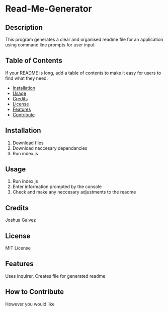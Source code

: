 # Read-Me-Generator

## Description
This program generates a clear and organised readme file for an application using command line prompts for user input

## Table of Contents
If your README is long, add a table of contents to make it easy for users to find what they need.
- [Installation](#installation)
- [Usage](#usage)
- [Credits](#credits)
- [License](#license)
- [Features](#features)
- [Contribute](#contribute)

## Installation
1. Download files
2. Download neccesary dependancies 
3. Run index.js

## Usage
1. Run index.js
2. Enter information prompted by the console
3. Check and make any neccesary adjustments to the readme   
    
## Credits
Joshua Galvez

## License
MIT License

## Features
Uses inquirer, Creates file for generated readme

## How to Contribute
However you would like
